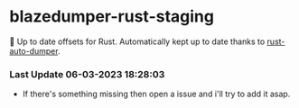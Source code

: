 # blazedumper-rust-staging

🚀 Up to date offsets for Rust. Automatically kept up to date thanks to [rust-auto-dumper](https://github.com/Akandesh/rust-auto-dumper).


### Last Update 06-03-2023 18:28:03
- If there's something missing then open a issue and i'll try to add it asap.